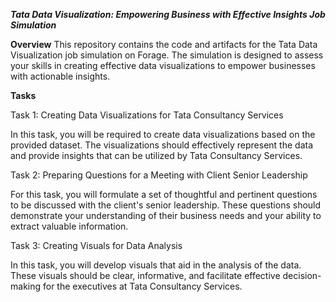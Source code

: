 ***Tata Data Visualization: Empowering Business with Effective Insights Job Simulation***

**Overview**
This repository contains the code and artifacts for the Tata Data Visualization job simulation on Forage. The simulation is designed to assess your skills in creating effective data visualizations to empower businesses with actionable insights.

**Tasks**

Task 1: Creating Data Visualizations for Tata Consultancy Services

In this task, you will be required to create data visualizations based on the provided dataset. The visualizations should effectively represent the data and provide insights that can be utilized by Tata Consultancy Services.

Task 2: Preparing Questions for a Meeting with Client Senior Leadership

For this task, you will formulate a set of thoughtful and pertinent questions to be discussed with the client's senior leadership. These questions should demonstrate your understanding of their business needs and your ability to extract valuable information.

Task 3: Creating Visuals for Data Analysis

In this task, you will develop visuals that aid in the analysis of the data. These visuals should be clear, informative, and facilitate effective decision-making for the executives at Tata Consultancy Services.

